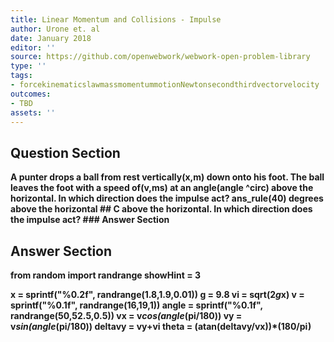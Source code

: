 ```yaml
---
title: Linear Momentum and Collisions - Impulse
author: Urone et. al
date: January 2018
editor: ''
source: https://github.com/openwebwork/webwork-open-problem-library
type: ''
tags:
- forcekinematicslawmassmomentummotionNewtonsecondthirdvectorvelocity
outcomes:
- TBD
assets: ''
---
```


## Question Section 

<b>
A punter drops a ball from rest vertically(x,m) down onto his foot. The ball leaves the foot with a speed of(v,ms) at an angle(angle ^circ) above the horizontal. In which direction does the impulse act?
ans_rule(40) degrees above the horizontal
## C
above the horizontal. In which direction does the impulse act?
### Answer Section


## Answer Section

from random import randrange
showHint = 3

x = sprintf("%0.2f", randrange(1.8,1.9,0.01))
g = 9.8
vi = sqrt(2*g*x)
v = sprintf("%0.1f", randrange(16,19,1))
angle = sprintf("%0.1f", randrange(50,52.5,0.5))
vx = v*cos(angle*(pi/180))
vy = v*sin(angle*(pi/180))
deltavy = vy+vi
theta = (atan(deltavy/vx))*(180/pi)
